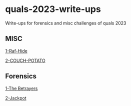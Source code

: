 # quals-2023-write-ups
Write-ups for forensics and misc challenges of quals 2023

## MISC

[1-Raf-Hide](./CIMSTEG/readme.md)

[2-COUCH-POTATO](./CouchPotato/README.md)

## Forensics

[1-The Betrayers](./The-Betrayers/README.md)

[2-Jackpot](./The_Setup/README.md)
